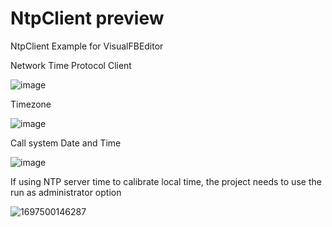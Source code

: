 # NtpClient preview
NtpClient Example for VisualFBEditor

Network Time Protocol Client

![image](https://github.com/chunmingwang/NtpClient/assets/35757455/9fbd7a1d-8275-433c-b54e-808752936c25)

Timezone

![image](https://github.com/chunmingwang/NtpClient/assets/35757455/b6a0b7fc-651f-4409-9127-a91049711fc1)

Call system Date and Time

![image](https://github.com/chunmingwang/NtpClient/assets/35757455/616fdaa0-0fa6-4de9-b442-9e635fb48e22)

If using NTP server time to calibrate local time, the project needs to use the run as administrator option

![1697500146287](https://github.com/chunmingwang/NtpClient/assets/35757455/4ab996a7-846b-4069-929c-961b5b46200c)
